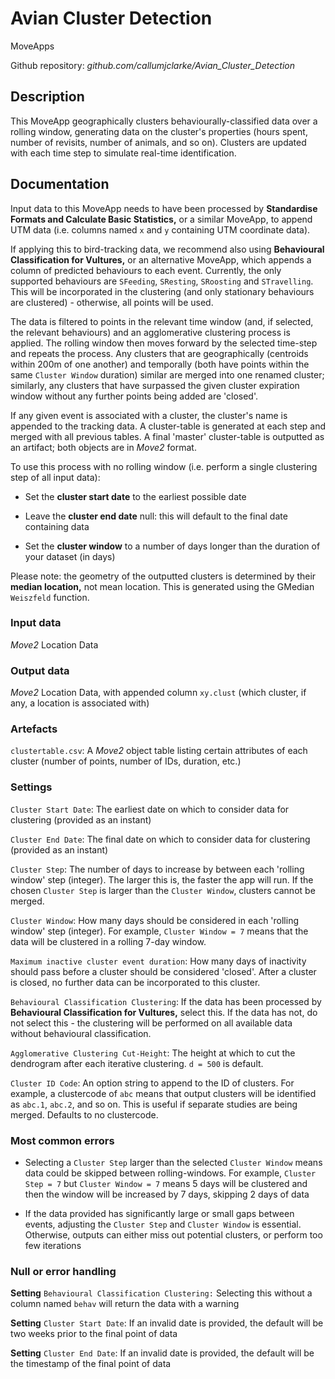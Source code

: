 # Avian Cluster Detection

MoveApps

Github repository: *github.com/callumjclarke/Avian_Cluster_Detection*

## Description

This MoveApp geographically clusters behaviourally-classified data over a rolling window, generating data on the cluster's properties (hours spent, number of revisits, number of animals, and so on). Clusters are updated with each time step to simulate real-time identification.

## Documentation

Input data to this MoveApp needs to have been processed by **Standardise Formats and Calculate Basic Statistics,** or a similar MoveApp, to append UTM data (i.e. columns named `x` and `y` containing UTM coordinate data).

If applying this to bird-tracking data, we recommend also using **Behavioural Classification for Vultures,** or an alternative MoveApp, which appends a column of predicted behaviours to each event. Currently, the only supported behaviours are `SFeeding`, `SResting`, `SRoosting` and `STravelling`. This will be incorporated in the clustering (and only stationary behaviours are clustered) - otherwise, all points will be used.

The data is filtered to points in the relevant time window (and, if selected, the relevant behaviours) and an agglomerative clustering process is applied. The rolling window then moves forward by the selected time-step and repeats the process. Any clusters that are geographically (centroids within 200m of one another) and temporally (both have points within the same `Cluster Window` duration) similar are merged into one renamed cluster; similarly, any clusters that have surpassed the given cluster expiration window without any further points being added are 'closed'.

If any given event is associated with a cluster, the cluster's name is appended to the tracking data. A cluster-table is generated at each step and merged with all previous tables. A final 'master' cluster-table is outputted as an artifact; both objects are in *Move2* format.

To use this process with no rolling window (i.e. perform a single clustering step of all input data):

-   Set the **cluster start date** to the earliest possible date

-   Leave the **cluster end date** null: this will default to the final date containing data

-   Set the **cluster window** to a number of days longer than the duration of your dataset (in days)

Please note: the geometry of the outputted clusters is determined by their **median location,** not mean location. This is generated using the GMedian `Weiszfeld` function.

### Input data

*Move2* Location Data

### Output data

*Move2* Location Data, with appended column `xy.clust` (which cluster, if any, a location is associated with)

### Artefacts

`clustertable.csv`: A *Move2* object table listing certain attributes of each cluster (number of points, number of IDs, duration, etc.)

### Settings

`Cluster Start Date`: The earliest date on which to consider data for clustering (provided as an instant)

`Cluster End Date`: The final date on which to consider data for clustering (provided as an instant)

`Cluster Step`: The number of days to increase by between each 'rolling window' step (integer). The larger this is, the faster the app will run. If the chosen `Cluster Step` is larger than the `Cluster Window`, clusters cannot be merged.

`Cluster Window`: How many days should be considered in each 'rolling window' step (integer). For example, `Cluster Window = 7` means that the data will be clustered in a rolling 7-day window.

`Maximum inactive cluster event duration`: How many days of inactivity should pass before a cluster should be considered 'closed'. After a cluster is closed, no further data can be incorporated to this cluster.

`Behavioural Classification Clustering`: If the data has been processed by **Behavioural Classification for Vultures,** select this. If the data has not, do not select this - the clustering will be performed on all available data without behavioural classification.

`Agglomerative Clustering Cut-Height`: The height at which to cut the dendrogram after each iterative clustering. `d = 500` is default.

`Cluster ID Code`: An option string to append to the ID of clusters. For example, a clustercode of `abc` means that output clusters will be identified as `abc.1`, `abc.2`, and so on. This is useful if separate studies are being merged. Defaults to no clustercode.

### Most common errors

-   Selecting a `Cluster Step` larger than the selected `Cluster Window` means data could be skipped between rolling-windows. For example, `Cluster Step = 7` but `Cluster Window = 7` means 5 days will be clustered and then the window will be increased by 7 days, skipping 2 days of data

-   If the data provided has significantly large or small gaps between events, adjusting the `Cluster Step` and `Cluster Window` is essential. Otherwise, outputs can either miss out potential clusters, or perform too few iterations

### Null or error handling

**Setting** `Behavioural Classification Clustering:` Selecting this without a column named `behav` will return the data with a warning

**Setting** `Cluster Start Date`: If an invalid date is provided, the default will be two weeks prior to the final point of data

**Setting** `Cluster End Date`: If an invalid date is provided, the default will be the timestamp of the final point of data
